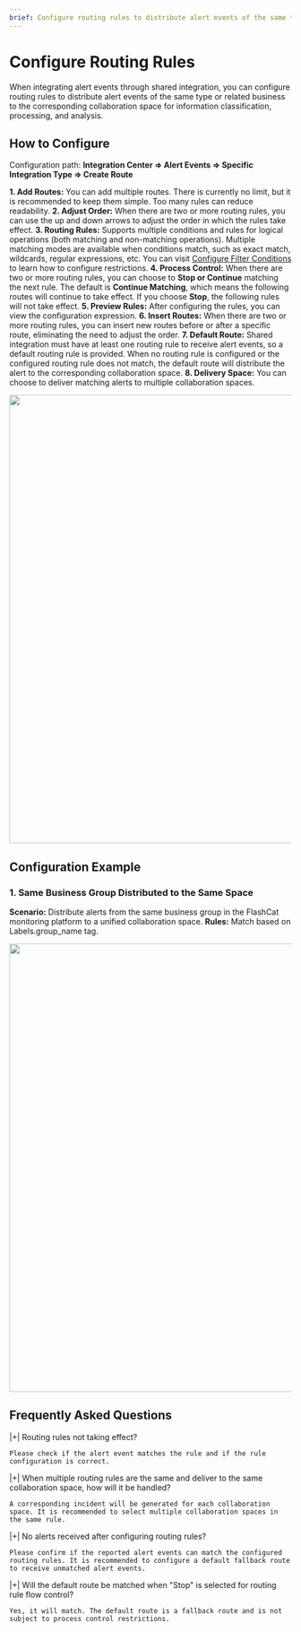 ```yaml
---
brief: Configure routing rules to distribute alert events of the same type or related business to the corresponding collaboration space for information classification, processing, and analysis
---
```


# Configure Routing Rules

When integrating alert events through shared integration, you can configure routing rules to distribute alert events of the same type or related business to the corresponding collaboration space for information classification, processing, and analysis.

## How to Configure
Configuration path: **Integration Center => Alert Events => Specific Integration Type => Create Route**

**1. Add Routes:** You can add multiple routes. There is currently no limit, but it is recommended to keep them simple. Too many rules can reduce readability.
**2. Adjust Order:** When there are two or more routing rules, you can use the up and down arrows to adjust the order in which the rules take effect.
**3. Routing Rules:** Supports multiple conditions and rules for logical operations (both matching and non-matching operations). Multiple matching modes are available when conditions match, such as exact match, wildcards, regular expressions, etc. You can visit [Configure Filter Conditions](/conf/how_to_filter) to learn how to configure restrictions.
**4. Process Control:** When there are two or more routing rules, you can choose to **Stop or Continue** matching the next rule. The default is **Continue Matching**, which means the following routes will continue to take effect. If you choose **Stop**, the following rules will not take effect.
**5. Preview Rules:** After configuring the rules, you can view the configuration expression.
**6. Insert Routes:** When there are two or more routing rules, you can insert new routes before or after a specific route, eliminating the need to adjust the order.
**7. Default Route:** Shared integration must have at least one routing rule to receive alert events, so a default routing rule is provided. When no routing rule is configured or the configured routing rule does not match, the default route will distribute the alert to the corresponding collaboration space.
**8. Delivery Space:** You can choose to deliver matching alerts to multiple collaboration spaces.

<img src="https://fcdoc.github.io/img/zh/flashduty/conf/alert_routings/1.avif"  width="800">

## Configuration Example

### 1. Same Business Group Distributed to the Same Space
**Scenario:** Distribute alerts from the same business group in the FlashCat monitoring platform to a unified collaboration space.
**Rules:** Match based on Labels.group_name tag.

<img src="https://fcdoc.github.io/img/zh/flashduty/conf/alert_routings/2.avif"  width="800">

## Frequently Asked Questions

|+| Routing rules not taking effect?

    Please check if the alert event matches the rule and if the rule configuration is correct.

|+| When multiple routing rules are the same and deliver to the same collaboration space, how will it be handled?

    A corresponding incident will be generated for each collaboration space. It is recommended to select multiple collaboration spaces in the same rule.

|+| No alerts received after configuring routing rules?

    Please confirm if the reported alert events can match the configured routing rules. It is recommended to configure a default fallback route to receive unmatched alert events.

|+| Will the default route be matched when "Stop" is selected for routing rule flow control?

    Yes, it will match. The default route is a fallback route and is not subject to process control restrictions.